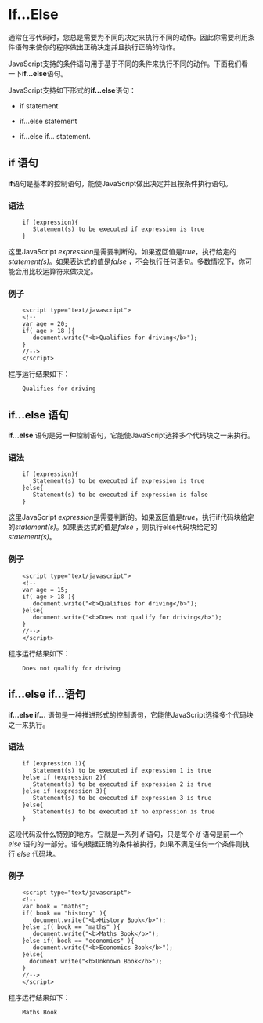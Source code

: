 # If...Else

通常在写代码时，您总是需要为不同的决定来执行不同的动作。因此你需要利用条件语句来使你的程序做出正确决定并且执行正确的动作。

JavaScript支持的条件语句用于基于不同的条件来执行不同的动作。下面我们看一下**if...else**语句。

JavaScript支持如下形式的**if...else**语句：

- if statement

- if...else statement

- if...else if... statement.  

## if 语句

**if**语句是基本的控制语句，能使JavaScript做出决定并且按条件执行语句。

### 语法

```
    if (expression){
       Statement(s) to be executed if expression is true
    }
```

这里JavaScript *expression*是需要判断的。如果返回值是*true*，执行给定的 *statement(s)*。如果表达式的值是*false* ，不会执行任何语句。多数情况下，你可能会用比较运算符来做决定。

### 例子

```
    <script type="text/javascript">
    <!--
    var age = 20;
    if( age > 18 ){
       document.write("<b>Qualifies for driving</b>");
    }
    //-->
    </script>
```

程序运行结果如下：

```    
    Qualifies for driving
```

## if...else 语句

**if...else** 语句是另一种控制语句，它能使JavaScript选择多个代码块之一来执行。

### 语法

```
    if (expression){
       Statement(s) to be executed if expression is true
    }else{
       Statement(s) to be executed if expression is false
    }
```

这里JavaScript *expression*是需要判断的。如果返回值是*true*，执行if代码块给定的*statement(s)*。如果表达式的值是*false* ，则执行else代码块给定的*statement(s)*。

### 例子

```
    <script type="text/javascript">
    <!--
    var age = 15;
    if( age > 18 ){
       document.write("<b>Qualifies for driving</b>");
    }else{
       document.write("<b>Does not qualify for driving</b>");
    }
    //-->
    </script>
```

程序运行结果如下：

```
    Does not qualify for driving
```

## if...else if...语句

**if...else if...** 语句是一种推进形式的控制语句，它能使JavaScript选择多个代码块之一来执行。

### 语法

```
    if (expression 1){
       Statement(s) to be executed if expression 1 is true
    }else if (expression 2){
       Statement(s) to be executed if expression 2 is true
    }else if (expression 3){
       Statement(s) to be executed if expression 3 is true
    }else{
       Statement(s) to be executed if no expression is true
    }
```
    
这段代码没什么特别的地方。它就是一系列 *if* 语句，只是每个 *if* 语句是前一个 *else* 语句的一部分。语句根据正确的条件被执行，如果不满足任何一个条件则执行 *else* 代码块。

### 例子

```
    <script type="text/javascript">
    <!--
    var book = "maths";
    if( book == "history" ){
       document.write("<b>History Book</b>");
    }else if( book == "maths" ){
       document.write("<b>Maths Book</b>");
    }else if( book == "economics" ){
       document.write("<b>Economics Book</b>");
    }else{
      document.write("<b>Unknown Book</b>");
    }
    //-->
    </script>
```
    
程序运行结果如下：

```
    Maths Book
```


